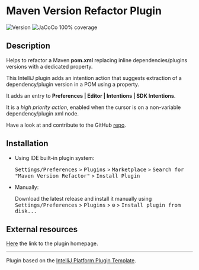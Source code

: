 # Maven Version Refactor Plugin

![Version](https://img.shields.io/jetbrains/plugin/v/com.mirkoalicastro.mavenversionrefactor)
![JaCoCo 100% coverage](https://img.shields.io/badge/coverage-100%25-brightgreen)

## Description

<!-- Plugin description -->
Helps to refactor a Maven <strong>pom.xml</strong> replacing inline dependencies/plugins versions with a dedicated property.

This IntelliJ plugin adds an intention action that suggests extraction of a dependency/plugin version in a POM using a property.

It adds an entry to **Preferences | Editor | Intentions | SDK Intentions**.

It is a *high priority action*, enabled when the cursor is on a non-variable dependency/plugin xml node.

Have a look at and contribute to the GitHub [repo](https://github.com/mirkoalicastro/maven-version-refactor-plugin).
<!-- Plugin description end -->

## Installation

- Using IDE built-in plugin system:
  
  <kbd>Settings/Preferences</kbd> > <kbd>Plugins</kbd> > <kbd>Marketplace</kbd> > <kbd>Search for "Maven Version Refactor"</kbd> >
  <kbd>Install Plugin</kbd>
  
- Manually:

  Download the latest release and install it manually using
  <kbd>Settings/Preferences</kbd> > <kbd>Plugins</kbd> > <kbd>⚙️</kbd> > <kbd>Install plugin from disk...</kbd>

## External resources

[Here](https://plugins.jetbrains.com/plugin/16057-maven-version-refactor) the link to the plugin homepage.

---
Plugin based on the [IntelliJ Platform Plugin Template][template].

[template]: https://github.com/JetBrains/intellij-platform-plugin-template
